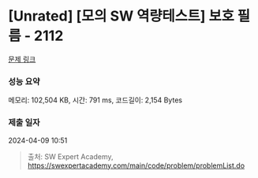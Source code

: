 # [Unrated] [모의 SW 역량테스트] 보호 필름 - 2112 

[문제 링크](https://swexpertacademy.com/main/code/problem/problemDetail.do?contestProbId=AV5V1SYKAaUDFAWu) 

### 성능 요약

메모리: 102,504 KB, 시간: 791 ms, 코드길이: 2,154 Bytes

### 제출 일자

2024-04-09 10:51



> 출처: SW Expert Academy, https://swexpertacademy.com/main/code/problem/problemList.do